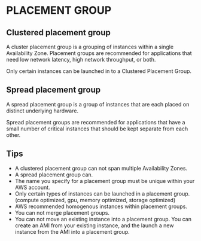 # PLACEMENT GROUP
## Clustered placement group

A cluster placement group is a grouping of instances within a single Availability Zone. Placement groups are recommended for applications that need low network latency, high network throughput, or both.

Only certain instances can be launched in to a Clustered Placement Group.

## Spread placement group

A spread placement group is a group of instances that are each placed on distinct underlying hardware.

Spread placement groups are recommended for applications that have a small number of critical instances that should be kept separate from each other.

## Tips

- A clustered placement group can not span multiple Availability Zones.
- A spread placement group can.
- The name you specify for a placement group must be unique within your AWS account.
- Only certain types of instances can be launched in a placement group. (compute optimized, gpu, memory optimized, storage optimized)
- AWS recommended homogenous instances within placement groups.
- You can not merge placement groups.
- You can not move an existing instance into a placement group. You can create an AMI from your existing instance, and the launch a new instance from the AMI into a placement group.